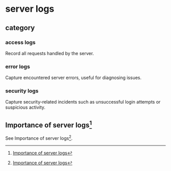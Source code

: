 # server logs
## category
### access logs
Record all requests handled by the server.

### error logs
Capture encountered server errors, useful for diagnosing issues.

### security logs
Capture security-related incidents such as unsuccessful login attempts or suspicious activity.

## Importance of server logs[^1]
See Importance of server logs[^1].

[^1]: [Importance of server logs](https://blog.sucuri.net/2022/08/importance-of-website-logs-for-security.html)
